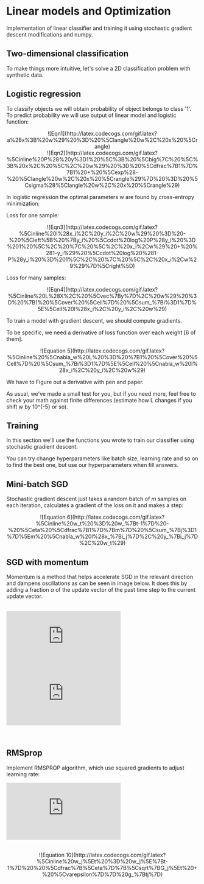 
# Linear models and Optimization

Implementation of linear classifier and training it using stochastic gradient descent modifications and numpy.

## Two-dimensional classification

To make things more intuitive, let's solve a 2D classification problem with synthetic data.

## Logistic regression

To classify objects we will obtain probability of object belongs to class '1'. To predict probability we will use output of linear model and logistic function:
<br>
<p style="text-align: center;">
<!-- $$ a(x; w) = \langle w, x \rangle $$ -->
<!--$$ $$ -->
![Eqn1](http://latex.codecogs.com/gif.latex?a%28x%3B%20w%29%20%3D%20%5Clangle%20w%2C%20x%20%5Crangle)
  <br>
![Eqn2](http://latex.codecogs.com/gif.latex?%5Cinline%20P%28%20y%3D1%20%5C%3B%20%5Cbig%7C%20%5C%3B%20x%2C%20%5C%2C%20w%29%20%3D%20%5Cdfrac%7B1%7D%7B1%20&plus;%20%5Cexp%28-%20%5Clangle%20w%2C%20x%20%5Crangle%29%7D%20%3D%20%5Csigma%28%5Clangle%20w%2C%20x%20%5Crangle%29)
</p>

In logistic regression the optimal parameters w are found by cross-entropy minimization:

Loss for one sample: 
<br>
<p style="text-align: center;">
<!-- $$ l(x_i, y_i, w) = - \left[ {y_i \cdot log P(y_i = 1 \, | \, x_i,w) + (1-y_i) \cdot log (1-P(y_i = 1\, | \, x_i,w))}\right] $$ -->
![Eqn3](http://latex.codecogs.com/gif.latex?%5Cinline%20l%28x_i%2C%20y_i%2C%20w%29%20%3D%20-%20%5Cleft%5B%20%7By_i%20%5Ccdot%20log%20P%28y_i%20%3D%201%20%5C%2C%20%7C%20%5C%2C%20x_i%2Cw%29%20&plus;%20%281-y_i%29%20%5Ccdot%20log%20%281-P%28y_i%20%3D%201%5C%2C%20%7C%20%5C%2C%20x_i%2Cw%29%29%7D%5Cright%5D)
</p>

Loss for many samples: <!-- $$ L(X, \vec{y}, w) =  {1 \over \ell} \sum_{i=1}^\ell l(x_i, y_i, w) $$  -->
<br>
<p style="text-align: center;">
![Eqn4](http://latex.codecogs.com/gif.latex?%5Cinline%20L%28X%2C%20%5Cvec%7By%7D%2C%20w%29%20%3D%20%7B1%20%5Cover%20%5Cell%7D%20%5Csum_%7Bi%3D1%7D%5E%5Cell%20l%28x_i%2C%20y_i%2C%20w%29)
</p>


To train a model with gradient descent, we should compute gradients.

To be specific, we need a derivative of loss function over each weight [6 of them].
<br>
<p style="text-align: center;">
<!-- $$ \nabla_w L = {1 \over \ell} \sum_{i=1}^\ell \nabla_w l(x_i, y_i, w) $$   -->
![Equation 5](http://latex.codecogs.com/gif.latex?%5Cinline%20%5Cnabla_w%20L%20%3D%20%7B1%20%5Cover%20%5Cell%7D%20%5Csum_%7Bi%3D1%7D%5E%5Cell%20%5Cnabla_w%20l%28x_i%2C%20y_i%2C%20w%29)
</p>

We have to Figure out a derivative with pen and paper. 

As usual, we've made a small test for you, but if you need more, feel free to check your math against finite differences (estimate how L changes if you shift w by 10^{-5} or so).

## Training
In this section we'll use the functions you wrote to train our classifier using stochastic gradient descent.

You can try change hyperparameters like batch size, learning rate and so on to find the best one, but use our hyperparameters when fill answers.

## Mini-batch SGD

Stochastic gradient descent just takes a random batch of $m$ samples on each iteration, calculates a gradient of the loss on it and makes a step:
<br>
<p style="text-align: center;">
<!-- $$ w_t = w_{t-1} - \eta \dfrac{1}{m} \sum_{j=1}^m \nabla_w l(x_{i_j}, y_{i_j}, w_t) $$  -->
![Equation 6](http://latex.codecogs.com/gif.latex?%5Cinline%20w_t%20%3D%20w_%7Bt-1%7D%20-%20%5Ceta%20%5Cdfrac%7B1%7D%7Bm%7D%20%5Csum_%7Bj%3D1%7D%5Em%20%5Cnabla_w%20l%28x_%7Bi_j%7D%2C%20y_%7Bi_j%7D%2C%20w_t%29)
</p>

## SGD with momentum

Momentum is a method that helps accelerate SGD in the relevant direction and dampens oscillations as can be seen in image below. It does this by adding a fraction $\alpha$ of the update vector of the past time step to the current update vector.
<br>
<br>
<p style="text-align: center;">
<!-- $$ \nu_t = \alpha \nu_{t-1} + \eta\dfrac{1}{m} \sum_{j=1}^m \nabla_w l(x_{i_j}, y_{i_j}, w_t) $$ -->
<!-- $$ w_t = w_{t-1} - \nu_t$$-->

![Equation 7](http://latex.codecogs.com/gif.latex?%5Cinline%20%5Cnu_t%20%3D%20%5Calpha%20%5Cnu_%7Bt-1%7D%20&plus;%20%5Ceta%5Cdfrac%7B1%7D%7Bm%7D%20%5Csum_%7Bj%3D1%7D%5Em%20%5Cnabla_w%20l%28x_%7Bi_j%7D%2C%20y_%7Bi_j%7D%2C%20w_t%29)
![Equation 8](http://latex.codecogs.com/gif.latex?%5Cinline%20w_t%20%3D%20w_%7Bt-1%7D%20-%20%5Cnu_t)
</p>

<br>

## RMSprop

Implement RMSPROP algorithm, which use squared gradients to adjust learning rate:
<br>
<!-- $$ G_j^t = \alpha G_j^{t-1} + (1 - \alpha) g_{tj}^2 $$-->
<!-- $$ w_j^t = w_j^{t-1} - \dfrac{\eta}{\sqrt{G_j^t + \varepsilon}} g_{tj} $$-->
<p style="text-align: center;">

![Equation 09](http://latex.codecogs.com/gif.latex?%5Cinline%20G_j%5Et%20%3D%20%5Calpha%20G_j%5E%7Bt-1%7D%20&plus;%20%281%20-%20%5Calpha%29%20g_%7Btj%7D%5E2)
</p>

<p style="text-align: center;">
<br>
![Equation 10](http://latex.codecogs.com/gif.latex?%5Cinline%20w_j%5Et%20%3D%20w_j%5E%7Bt-1%7D%20%20%5Cdfrac%7B%5Ceta%7D%7B%5Csqrt%7BG_j%5Et%20&plus;%20%5Cvarepsilon%7D%7D%20g_%7Btj%7D)
</p>
